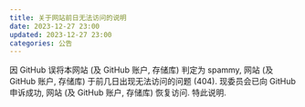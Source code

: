 ```yaml
---
title: 关于网站前日无法访问的说明
date: 2023-12-27 23:00
updated: 2023-12-27 23:00
categories: 公告
---
```

因 GitHub 误将本网站 (及 GitHub 账户, 存储库) 判定为 spammy, 网站 (及 GitHub 账户, 存储库) 于前几日出现无法访问的问题 (404). 现委员会已向 GitHub 申诉成功, 网站 (及 GitHub 账户, 存储库) 恢复访问. 特此说明.